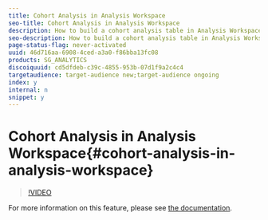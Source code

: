 ```yaml
---
title: Cohort Analysis in Analysis Workspace
seo-title: Cohort Analysis in Analysis Workspace
description: How to build a cohort analysis table in Analysis Workspace.
seo-description: How to build a cohort analysis table in Analysis Workspace.
page-status-flag: never-activated
uuid: 46d716aa-6908-4ced-a3a0-f86bba13fc08
products: SG_ANALYTICS
discoiquuid: cd5dfdeb-c39c-4855-953b-07d1f9a2c4c4
targetaudience: target-audience new;target-audience ongoing
index: y
internal: n
snippet: y
---
```


# Cohort Analysis in Analysis Workspace{#cohort-analysis-in-analysis-workspace}

>[!VIDEO](https://video.tv.adobe.com/v/23990/?quality=12)

For more information on this feature, please see [the documentation](https://marketing.adobe.com/resources/help/en_US/analytics/analysis-workspace/cohort_analysis.html).
